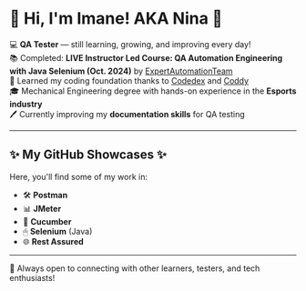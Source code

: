 # 🌸 Hi, I'm Imane! AKA Nina 🌸  

💻 **QA Tester** — still learning, growing, and improving every day!  
📚 Completed: **LIVE Instructor Led Course: QA Automation Engineering with Java Selenium (Oct. 2024)** by [ExpertAutomationTeam](https://expertautomationteam.com/)  
🌱 Learned my coding foundation thanks to [Codedex](https://www.codedex.io/) and [Coddy](https://coddy.tech/)  
🎓 Mechanical Engineering degree with hands-on experience in the **Esports industry**  
🖊 Currently improving my **documentation skills** for QA testing  

---

## ✨ My GitHub Showcases ✨  
Here, you'll find some of my work in:  
- 🛠 **Postman**  
- 📊 **JMeter**  
- 🥒 **Cucumber**  
- 🖱 **Selenium** (Java)  
- 🌐 **Rest Assured**  

---

💌 Always open to connecting with other learners, testers, and tech enthusiasts!  
